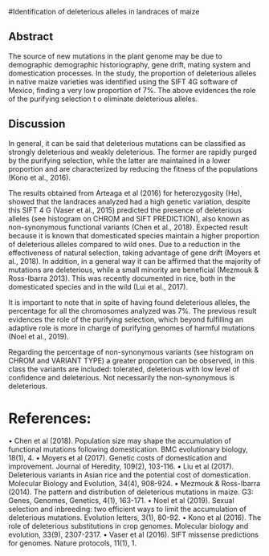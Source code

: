 #Identification of deleterious alleles in landraces of maize

## Abstract

The source of new mutations in the plant
genome may be due to demographic demographic
historiography, gene drift, mating system
and domestication processes.
In the study, the proportion of deleterious alleles
in native maize varieties was identified using the SIFT 4G software
of Mexico, finding a very low proportion of 7%.
The above evidences the role of the purifying selection t
o eliminate deleterious alleles.

## Discussion
In general, it can be said that deleterious mutations
can be classified as strongly deleterious and weakly deleterious.
The former are rapidly purged by the purifying selection,
while the latter are maintained in a lower proportion and
are characterized by reducing the fitness
of the populations (Kono et al., 2016).

The results obtained from Arteaga et al (2016)
for heterozygosity (He), showed that the landraces
analyzed had a high genetic variation,
despite this SIFT 4 G (Vaser et al., 2015)
predicted the presence of deleterious alleles
 (see histogram on CHROM and SIFT PREDICTION),
also known as non-synonymous functional variants (Chen et al., 2018).
Expected result because it is known that domesticated
species maintain a higher proportion of deleterious
alleles compared to wild ones. Due to a reduction
in the effectiveness of natural selection,
taking advantage of gene drift (Moyers et al., 2018).
In addition, in a general way it can be affirmed that
the majority of mutations are deleterious,
while a small minority are beneficial (Mezmouk & Ross-Ibarra 2013).
This was recently documented in rice,
both in the domesticated species and in the wild (Lui et al., 2017).

It is important to note that in spite
of having found deleterious alleles,
the percentage for all the chromosomes
analyzed was 7%. The previous result
evidences the role of the purifying selection,
which beyond fulfilling an adaptive
role is more in charge of purifying
genomes of harmful mutations (Noel et al., 2019).

Regarding the percentage of
non-synonymous variants
(see histogram on CHROM and VARIANT TYPE)
a greater proportion can be observed,
in this class the variants are included: tolerated,
deleterious with low level of confidence and deleterious.
Not necessarily the non-synonymous is deleterious.

# References:

• Chen et al (2018). Population size may shape the accumulation of functional mutations following domestication. BMC evolutionary biology, 18(1), 4.
• Moyers et al (2017). Genetic costs of domestication and improvement. Journal of Heredity, 109(2), 103-116.
• Liu et al (2017). Deleterious variants in Asian rice and the potential cost of domestication. Molecular Biology and Evolution, 34(4), 908-924.
• Mezmouk & Ross-Ibarra (2014). The pattern and distribution of deleterious mutations in maize. G3: Genes, Genomes, Genetics, 4(1), 163-171.
• Noel et al (2019). Sexual selection and inbreeding: two efficient ways to limit the accumulation of deleterious mutations. Evolution letters, 3(1), 80-92.
• Kono et al (2016). The role of deleterious substitutions in crop genomes. Molecular biology and evolution, 33(9), 2307-2317.
• Vaser et al (2016). SIFT missense predictions for genomes. Nature protocols, 11(1), 1.
